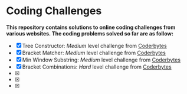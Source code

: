 # Coding Challenges

**This repository contains solutions to online coding challenges from various websites. The coding problems solved so far are as follow:**
- [x] Tree Constructor: *Medium* level challenge from [Coderbytes](https://coderbyte.com/information/Tree%20Constructor)
- [x] Bracket Matcher: *Medium* level challenge from [Coderbytes](https://coderbyte.com/information/Bracket%20Matcher)
- [x] Min Window Substring: *Medium* level challenge from [Coderbytes](https://coderbyte.com/information/Min%20Window%20Substring)
- [x] Bracket Combinations: *Hard* level challenge from [Coderbytes](https://coderbyte.com/information/Bracket%20Combinations)
- [x]
- [x]
- [x]
